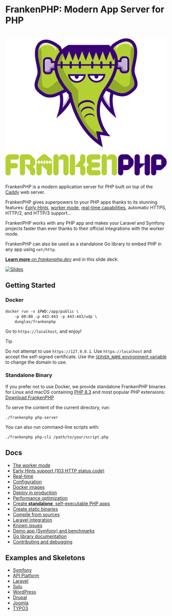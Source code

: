 # FrankenPHP: Modern App Server for PHP

<h1 align="center"><a href="https://frankenphp.dev"><img src="frankenphp.png" alt="FrankenPHP" width="600"></a></h1>

FrankenPHP is a modern application server for PHP built on top of the [Caddy](https://caddyserver.com/) web server.

FrankenPHP gives superpowers to your PHP apps thanks to its stunning features: [*Early Hints*](https://frankenphp.dev/docs/early-hints/), [worker mode](https://frankenphp.dev/docs/worker/), [real-time capabilities](https://frankenphp.dev/docs/mercure/), automatic HTTPS, HTTP/2, and HTTP/3 support...

FrankenPHP works with any PHP app and makes your Laravel and Symfony projects faster than ever thanks to their official integrations with the worker mode.

FrankenPHP can also be used as a standalone Go library to embed PHP in any app using `net/http`.

[**Learn more** on *frankenphp.dev*](https://frankenphp.dev) and in this slide deck:

<a href="https://dunglas.dev/2022/10/frankenphp-the-modern-php-app-server-written-in-go/"><img src="https://dunglas.dev/wp-content/uploads/2022/10/frankenphp.png" alt="Slides" width="600"></a>

## Getting Started

### Docker

```console
docker run -v $PWD:/app/public \
    -p 80:80 -p 443:443 -p 443:443/udp \
    dunglas/frankenphp
```

Go to `https://localhost`, and enjoy!

> [!TIP]
>
> Do not attempt to use `https://127.0.0.1`. Use `https://localhost` and accept the self-signed certificate.
> Use the [`SERVER_NAME` environment variable](docs/config.md#environment-variables) to change the domain to use.

### Standalone Binary

If you prefer not to use Docker, we provide standalone FrankenPHP binaries for Linux and macOS
containing [PHP 8.3](https://www.php.net/releases/8.3/en.php) and most popular PHP extensions: [Download FrankenPHP](https://github.com/dunglas/frankenphp/releases)

To serve the content of the current directory, run:

```console
./frankenphp php-server
```

You can also run command-line scripts with:

```console
./frankenphp php-cli /path/to/your/script.php
```

## Docs

* [The worker mode](https://frankenphp.dev/docs/worker/)
* [Early Hints support (103 HTTP status code)](https://frankenphp.dev/docs/early-hints/)
* [Real-time](https://frankenphp.dev/docs/mercure/)
* [Configuration](https://frankenphp.dev/docs/config/)
* [Docker images](https://frankenphp.dev/docs/docker/)
* [Deploy in production](https://frankenphp.dev/docs/production/)
* [Performance optimization](https://frankenphp.dev/docs/performance/)
* [Create **standalone**, self-executable PHP apps](https://frankenphp.dev/docs/embed/)
* [Create static binaries](https://frankenphp.dev/docs/static/)
* [Compile from sources](https://frankenphp.dev/docs/compile/)
* [Laravel integration](https://frankenphp.dev/docs/laravel/)
* [Known issues](https://frankenphp.dev/docs/known-issues/)
* [Demo app (Symfony) and benchmarks](https://github.com/dunglas/frankenphp-demo)
* [Go library documentation](https://pkg.go.dev/github.com/dunglas/frankenphp)
* [Contributing and debugging](https://frankenphp.dev/docs/contributing/)

## Examples and Skeletons

* [Symfony](https://github.com/dunglas/symfony-docker)
* [API Platform](https://api-platform.com/docs/symfony)
* [Laravel](https://frankenphp.dev/docs/laravel/)
* [Sulu](https://sulu.io/blog/running-sulu-with-frankenphp)
* [WordPress](https://github.com/StephenMiracle/frankenwp)
* [Drupal](https://github.com/dunglas/frankenphp-drupal)
* [Joomla](https://github.com/alexandreelise/frankenphp-joomla)
* [TYPO3](https://github.com/ochorocho/franken-typo3)
